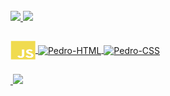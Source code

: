 
<div style="display: inline_block"><br>
    <a href="https://github.com/PedroAlvesDev" >
    <img height="180em" src="https://github-readme-stats.vercel.app/api?username=PedroAlvesDev&show_icons=true&theme=gotham&include_all_commits=true"/>
    <img height="180em" src="https://github-readme-stats.vercel.app/api/top-langs/?username=PedroAlvesDev&layout=compact&langs_count=16&theme=gotham"/>
</div>
    
##

<div>
    <img align="center" alt="Pedro-JS" height="30" width="40" src="https://raw.githubusercontent.com/devicons/devicon/master/icons/javascript/javascript-plain.svg">
    <img align="center" alt="Pedro-HTML" height="30" width="40" src="https://cdn.jsdelivr.net/gh/devicons/devicon@latest/icons/html5/html5-original.svg" />
    <img align="center" alt="Pedro-CSS" height="30" width="40" src="https://cdn.jsdelivr.net/gh/devicons/devicon@latest/icons/css3/css3-original.svg" />
</div>

###

<div>
    <img sr="https://github-readme-stats.vercel.app/api/pin/?username=PedroAlvesDev&repo=github-readme-stats" />
    <img src="https://github.com/PedroAlvesDev/github-readme-stats" />
</div>
